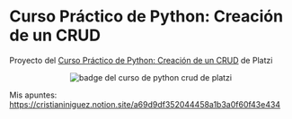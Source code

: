 # Curso Práctico de Python: Creación de un CRUD

Proyecto del [Curso Práctico de Python: Creación de un CRUD](https://platzi.com/clases/python-practico/) de Platzi

<p align="center">
  <img src="https://static.platzi.com/media/achievements/badges-practico-python-creacion-crud-f89af326-bfdd-473c-a83c-1003623e1126.png" alt="badge del curso de python crud de platzi"/>
</p>

Mis apuntes: https://cristianiniguez.notion.site/a69d9df352044458a1b3a0f60f43e434
